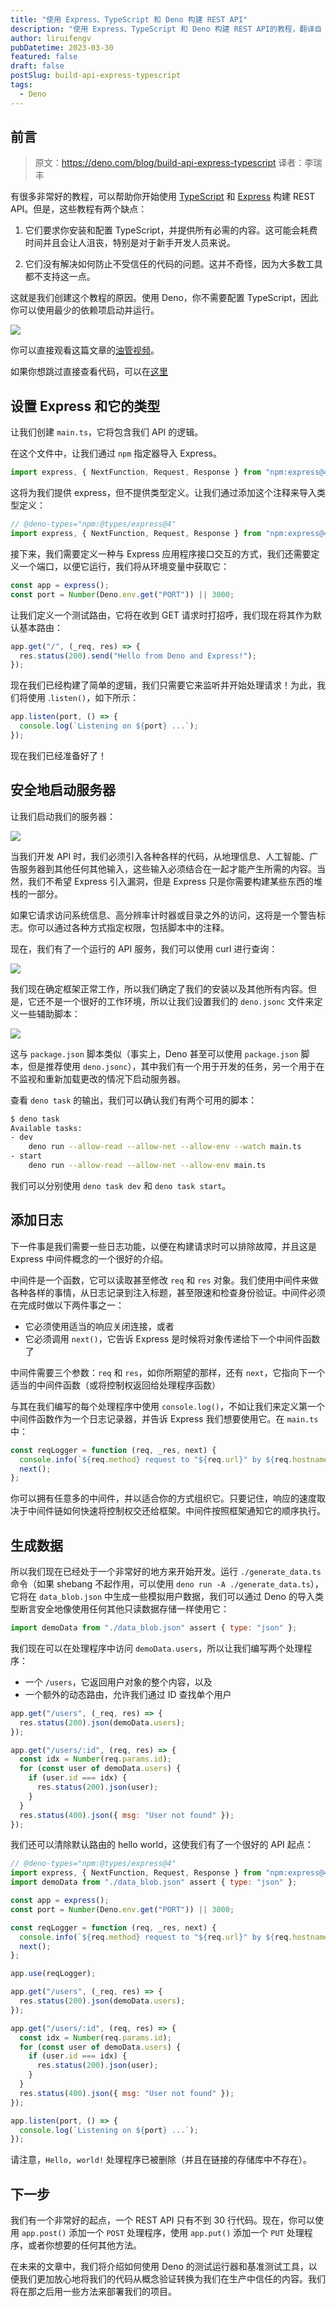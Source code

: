 ```yaml
---
title: "使用 Express、TypeScript 和 Deno 构建 REST API"
description: "使用 Express、TypeScript 和 Deno 构建 REST API的教程，翻译自 Deno 官方博客。"
author: liruifengv
pubDatetime: 2023-03-30
featured: false
draft: false
postSlug: build-api-express-typescript
tags:
  - Deno
---
```


## 前言

> 原文：https://deno.com/blog/build-api-express-typescript
> 译者：李瑞丰

有很多非常好的教程，可以帮助你开始使用 [TypeScript](https://www.typescriptlang.org/) 和 [Express](https://expressjs.com/) 构建 REST API。但是，这些教程有两个缺点：

1. 它们要求你安装和配置 TypeScript，并提供所有必需的内容。这可能会耗费时间并且会让人沮丧，特别是对于新手开发人员来说。

2. 它们没有解决如何防止不受信任的代码的问题。这并不奇怪，因为大多数工具都不支持这一点。

这就是我们创建这个教程的原因。使用 Deno，你不需要配置 TypeScript，因此你可以使用最少的依赖项启动并运行。

![](https://bucket.liruifengv.com/build-api-express-typescript/deno1.png)

你可以直接观看这篇文章的[油管视频](https://www.youtube.com/watch?v=TDFv2hBRUtQ)。

如果你想跳过直接查看代码，可以在[这里](https://github.com/tinkertim/deno-express-project)

## 设置 Express 和它的类型

让我们创建 `main.ts`，它将包含我们 API 的逻辑。

在这个文件中，让我们通过 `npm` 指定器导入 Express。

```js
import express, { NextFunction, Request, Response } from "npm:express@4.18.2";
```

这将为我们提供 express，但不提供类型定义。让我们通过添加这个注释来导入类型定义：

```js
// @deno-types="npm:@types/express@4"
import express, { NextFunction, Request, Response } from "npm:express@4.18.2";
```

接下来，我们需要定义一种与 Express 应用程序接口交互的方式，我们还需要定义一个端口，以便它运行，我们将从环境变量中获取它：

```js
const app = express();
const port = Number(Deno.env.get("PORT")) || 3000;
```

让我们定义一个测试路由，它将在收到 GET 请求时打招呼，我们现在将其作为默认基本路由：

```js
app.get("/", (_req, res) => {
  res.status(200).send("Hello from Deno and Express!");
});
```

现在我们已经构建了简单的逻辑，我们只需要它来监听并开始处理请求！为此，我们将使用 .`listen()`，如下所示：

```js
app.listen(port, () => {
  console.log(`Listening on ${port} ...`);
});
```

现在我们已经准备好了！

## 安全地启动服务器

让我们启动我们的服务器：

![](https://bucket.liruifengv.com/build-api-express-typescript/deno-run-permissions.png)

当我们开发 API 时，我们必须引入各种各样的代码，从地理信息、人工智能、广告服务器到其他任何其他输入，这些输入必须结合在一起才能产生所需的内容。当然，我们不希望 Express 引入漏洞，但是 Express 只是你需要构建某些东西的堆栈的一部分。

如果它请求访问系统信息、高分辨率计时器或目录之外的访问，这将是一个警告标志。你可以通过各种方式指定权限，包括脚本中的注释。

现在，我们有了一个运行的 API 服务，我们可以使用 curl 进行查询：

![](https://bucket.liruifengv.com/build-api-express-typescript/deno-express-hello.png)

我们现在确定框架正常工作，所以我们确定了我们的安装以及其他所有内容。但是，它还不是一个很好的工作环境，所以让我们设置我们的 `deno.jsonc` 文件来定义一些辅助脚本：

![](https://bucket.liruifengv.com/build-api-express-typescript/deno-tasks-config.png)

这与 `package.json` 脚本类似（事实上，Deno 甚至可以使用 `package.json` 脚本，但是推荐使用 `deno.jsonc`），其中我们有一个用于开发的任务，另一个用于在不监视和重新加载更改的情况下启动服务器。

查看 `deno task` 的输出，我们可以确认我们有两个可用的脚本：

```bash
$ deno task
Available tasks:
- dev
    deno run --allow-read --allow-net --allow-env --watch main.ts
- start
    deno run --allow-read --allow-net --allow-env main.ts
```

我们可以分别使用 `deno task dev` 和 `deno task start`。

## 添加日志

下一件事是我们需要一些日志功能，以便在构建请求时可以排除故障，并且这是 Express 中间件概念的一个很好的介绍。

中间件是一个函数，它可以读取甚至修改 `req` 和 `res` 对象。我们使用中间件来做各种各样的事情，从日志记录到注入标题，甚至限速和检查身份验证。中间件必须在完成时做以下两件事之一：

- 它必须使用适当的响应关闭连接，或者
- 它必须调用 `next()`，它告诉 Express 是时候将对象传递给下一个中间件函数了

中间件需要三个参数：`req` 和 `res`，如你所期望的那样，还有 `next`，它指向下一个适当的中间件函数（或将控制权返回给处理程序函数）

与其在我们编写的每个处理程序中使用 `console.log()`，不如让我们来定义第一个中间件函数作为一个日志记录器，并告诉 Express 我们想要使用它。在 `main.ts` 中：

```js
const reqLogger = function (req, _res, next) {
  console.info(`${req.method} request to "${req.url}" by ${req.hostname}`);
  next();
};
```

你可以拥有任意多的中间件，并以适合你的方式组织它。只要记住，响应的速度取决于中间件链如何快速将控制权交还给框架。中间件按照框架通知它的顺序执行。

## 生成数据

所以我们现在已经处于一个非常好的地方来开始开发。运行 `./generate_data.ts` 命令（如果 shebang 不起作用，可以使用 `deno run -A ./generate_data.ts`），它将在 `data_blob.json` 中生成一些模拟用户数据，我们可以通过 Deno 的导入类型断言安全地像使用任何其他只读数据存储一样使用它：

```js
import demoData from "./data_blob.json" assert { type: "json" };
```

我们现在可以在处理程序中访问 `demoData.users`，所以让我们编写两个处理程序：

- 一个 `/users`，它返回用户对象的整个内容，以及
- 一个额外的动态路由，允许我们通过 ID 查找单个用户

```js
app.get("/users", (_req, res) => {
  res.status(200).json(demoData.users);
});

app.get("/users/:id", (req, res) => {
  const idx = Number(req.params.id);
  for (const user of demoData.users) {
    if (user.id === idx) {
      res.status(200).json(user);
    }
  }
  res.status(400).json({ msg: "User not found" });
});
```

我们还可以清除默认路由的 hello world，这使我们有了一个很好的 API 起点：

```js
// @deno-types="npm:@types/express@4"
import express, { NextFunction, Request, Response } from "npm:express@4.18.2";
import demoData from "./data_blob.json" assert { type: "json" };

const app = express();
const port = Number(Deno.env.get("PORT")) || 3000;

const reqLogger = function (req, _res, next) {
  console.info(`${req.method} request to "${req.url}" by ${req.hostname}`);
  next();
};

app.use(reqLogger);

app.get("/users", (_req, res) => {
  res.status(200).json(demoData.users);
});

app.get("/users/:id", (req, res) => {
  const idx = Number(req.params.id);
  for (const user of demoData.users) {
    if (user.id === idx) {
      res.status(200).json(user);
    }
  }
  res.status(400).json({ msg: "User not found" });
});

app.listen(port, () => {
  console.log(`Listening on ${port} ...`);
});
```

请注意，`Hello, world!` 处理程序已被删除（并且在链接的存储库中不存在）。

## 下一步

我们有一个非常好的起点，一个 REST API 只有不到 30 行代码。现在，你可以使用 `app.post()` 添加一个 `POST` 处理程序，使用 `app.put()` 添加一个 `PUT` 处理程序，或者你想要的任何其他方法。

在未来的文章中，我们将介绍如何使用 Deno 的测试运行器和基准测试工具，以便我们更加放心地将我们的代码从概念验证转换为我们在生产中信任的内容。我们将在那之后用一些方法来部署我们的项目。
